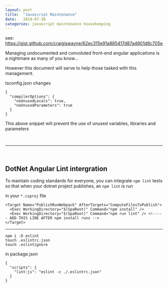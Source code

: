```yaml
---
layout: post
title:  "Javascript Maintenance"
date:   2019-07-30
categories: javascript maintenance housekeeping
---
```



see: https://gist.github.com/craigiswayne/62ec315e91a885417d87a4801d8c705e

Managing undocumented and convoluted front-end angular applications is a nightmare as many of you know...

However this document will serve to help those tasked with this management.

tsconfig.json changes

```
{
  "compilerOptions": {
    "noUnusedLocals": true,
    "noUnusedParameters": true
  }
}
```

This above snippet will prevent the use of unused variables, libraries and parameters

<br/>

---

<br/>

## DotNet Angular Lint intergration
To maintain coding standards for everyone, you can integrate `npm lint` tests so that when your dotnet project publishes, an `npm lint` is run

in your `*.csproj` file

```
<Target Name="PublishRunWebpack" AfterTargets="ComputeFilesToPublish">
  <Exec WorkingDirectory="$(SpaRoot)" Command="npm install" />
  <Exec WorkingDirectory="$(SpaRoot)" Command="npm run lint" /> <!----- ADD THIS LINE AFTER npm install runs -->
</Target>
```


----


```
npm i -D eslint
touch .eslintrc.json
touch .eslintignore
```

in package.json
```
{
  "scripts": {
    "lint:js": "eslint -c ./.eslintrc.json"
  }
}

```
